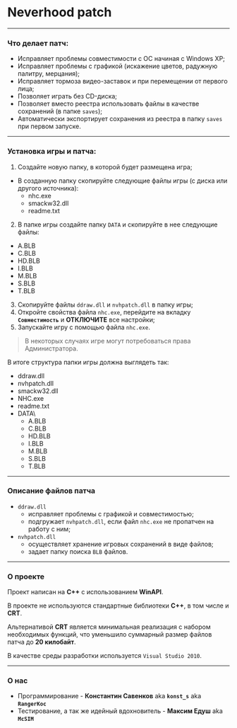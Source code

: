 # Neverhood patch

---

### Что делает патч:
- Исправляет проблемы совместимости с ОС начиная с Windows XP;
- Исправляет проблемы с графикой (искажение цветов, радужную палитру, мерцания);
- Исправляет тормоза видео-заставок и при перемещении от первого лица;
- Позволяет играть без CD-диска;
- Позволяет вместо реестра использовать файлы в качестве сохранений (в папке `saves`);
- Автоматически экспортирует сохранения из реестра в папку `saves` при первом запуске.

---

### Установка игры и патча:
1. Создайте новую папку, в которой будет размещена игра;
- В созданную папку скопируйте следующие файлы игры (с диска или другого источника):
  - nhc.exe
  - smackw32.dll
  - readme.txt
2. В папке игры создайте папку `DATA` и скопируйте в нее следующие файлы:
  - A.BLB
  - C.BLB
  - HD.BLB
  - I.BLB
  - M.BLB
  - S.BLB
  - T.BLB
3. Скопируйте файлы `ddraw.dll` и `nvhpatch.dll` в папку игры;
4. Откройте свойства файла `nhc.exe`, перейдите на вкладку **`Совместимость`** и **ОТКЛЮЧИТЕ** все настройки;
5. Запускайте игру с помощью файла `nhc.exe`.

> В некоторых случаях игре могут потребоваться права Администратора.

В итоге структура папки игры должна выглядеть так:
- ddraw.dll
- nvhpatch.dll
- smackw32.dll
- NHC.exe
- readme.txt
- DATA\
  - A.BLB
  - C.BLB
  - HD.BLB
  - I.BLB
  - M.BLB
  - S.BLB
  - T.BLB

---

### Описание файлов патча

- `ddraw.dll`
  - исправляет проблемы с графикой и совместимостью;
  - подгружает `nvhpatch.dll`, если файл `nhc.exe` не пропатчен на работу с ним;
- `nvhpatch.dll`
  - осуществляет хранение игровых сохранений в виде файлов;
  - задает папку поиска `BLB` файлов.

---

### О проекте

Проект написан на **С++** с использованием **WinAPI**.

В проекте не используются стандартные библиотеки **C++**, в том числе и **CRT**.

Альтернативой **CRT** является минимальная реализация с набором необходимых функций, что уменьшило суммарный размер файлов патча до **20 килобайт**.

В качестве среды разработки используется `Visual Studio 2010`.

---

### О нас

- Программирование - **Константин Савенков** aka **`konst_s`** aka **`RangerKoc`**
- Тестирование, а так же идейный вдохновитель - **Максим Едуш** aka **`McSIM`**
